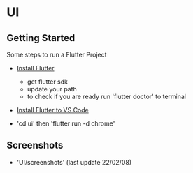 # UI

## Getting Started

Some steps to run a Flutter Project

- [Install Flutter](https://docs.flutter.dev/get-started/install)
    - get flutter sdk
    - update your path
    - to check if you are ready run 'flutter doctor' to terminal

- [Install Flutter to VS Code](https://docs.flutter.dev/get-started/editor?tab=vscode)

- 'cd ui' then 'flutter run -d chrome'

## Screenshots

- 'UI/screenshots' (last update 22/02/08)
